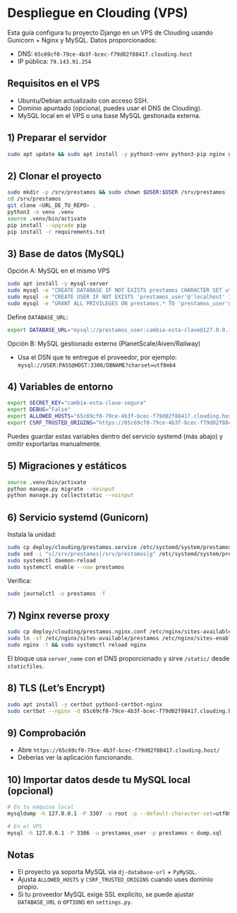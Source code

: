 # Despliegue en Clouding (VPS)

Esta guía configura tu proyecto Django en un VPS de Clouding usando Gunicorn + Nginx y MySQL. Datos proporcionados:

- DNS: `65c69cf0-79ce-4b3f-bcec-f79d02f88417.clouding.host`
- IP pública: `79.143.91.254`

## Requisitos en el VPS

- Ubuntu/Debian actualizado con acceso SSH.
- Dominio apuntado (opcional, puedes usar el DNS de Clouding).
- MySQL local en el VPS o una base MySQL gestionada externa.

## 1) Preparar el servidor

```bash
sudo apt update && sudo apt install -y python3-venv python3-pip nginx git
```

## 2) Clonar el proyecto

```bash
sudo mkdir -p /srv/prestamos && sudo chown $USER:$USER /srv/prestamos
cd /srv/prestamos
git clone <URL_DE_TU_REPO> .
python3 -m venv .venv
source .venv/bin/activate
pip install --upgrade pip
pip install -r requirements.txt
```

## 3) Base de datos (MySQL)

Opción A: MySQL en el mismo VPS

```bash
sudo apt install -y mysql-server
sudo mysql -e "CREATE DATABASE IF NOT EXISTS prestamos CHARACTER SET utf8mb4 COLLATE utf8mb4_unicode_ci;"
sudo mysql -e "CREATE USER IF NOT EXISTS 'prestamos_user'@'localhost' IDENTIFIED BY 'cambia-esta-clave';"
sudo mysql -e "GRANT ALL PRIVILEGES ON prestamos.* TO 'prestamos_user'@'localhost'; FLUSH PRIVILEGES;"
```

Define `DATABASE_URL`:

```bash
export DATABASE_URL="mysql://prestamos_user:cambia-esta-clave@127.0.0.1:3306/prestamos?charset=utf8mb4"
```

Opción B: MySQL gestionado externo (PlanetScale/Aiven/Railway)

- Usa el DSN que te entregue el proveedor, por ejemplo:
  `mysql://USER:PASS@HOST:3306/DBNAME?charset=utf8mb4`

## 4) Variables de entorno

```bash
export SECRET_KEY="cambia-esta-clave-segura"
export DEBUG="False"
export ALLOWED_HOSTS="65c69cf0-79ce-4b3f-bcec-f79d02f88417.clouding.host,79.143.91.254"
export CSRF_TRUSTED_ORIGINS="https://65c69cf0-79ce-4b3f-bcec-f79d02f88417.clouding.host"
```

Puedes guardar estas variables dentro del servicio systemd (más abajo) y omitir exportarlas manualmente.

## 5) Migraciones y estáticos

```bash
source .venv/bin/activate
python manage.py migrate --noinput
python manage.py collectstatic --noinput
```

## 6) Servicio systemd (Gunicorn)

Instala la unidad:

```bash
sudo cp deploy/clouding/prestamos.service /etc/systemd/system/prestamos.service
sudo sed -i "s|/srv/prestamos|/srv/prestamos|g" /etc/systemd/system/prestamos.service
sudo systemctl daemon-reload
sudo systemctl enable --now prestamos
```

Verifica:
```bash
sudo journalctl -u prestamos -f
```

## 7) Nginx reverse proxy

```bash
sudo cp deploy/clouding/prestamos.nginx.conf /etc/nginx/sites-available/prestamos
sudo ln -sf /etc/nginx/sites-available/prestamos /etc/nginx/sites-enabled/prestamos
sudo nginx -t && sudo systemctl reload nginx
```

El bloque usa `server_name` con el DNS proporcionado y sirve `/static/` desde `staticfiles`.

## 8) TLS (Let’s Encrypt)

```bash
sudo apt install -y certbot python3-certbot-nginx
sudo certbot --nginx -d 65c69cf0-79ce-4b3f-bcec-f79d02f88417.clouding.host
```

## 9) Comprobación

- Abre `https://65c69cf0-79ce-4b3f-bcec-f79d02f88417.clouding.host/`
- Deberías ver la aplicación funcionando.

## 10) Importar datos desde tu MySQL local (opcional)

```bash
# En tu máquina local
mysqldump -h 127.0.0.1 -P 3307 -u root -p --default-character-set=utf8mb4 prestamos > dump.sql

# En el VPS
mysql -h 127.0.0.1 -P 3306 -u prestamos_user -p prestamos < dump.sql
```

## Notas

- El proyecto ya soporta MySQL via `dj-database-url` + `PyMySQL`.
- Ajusta `ALLOWED_HOSTS` y `CSRF_TRUSTED_ORIGINS` cuando uses dominio propio.
- Si tu proveedor MySQL exige SSL explícito, se puede ajustar `DATABASE_URL` o `OPTIONS` en `settings.py`.
